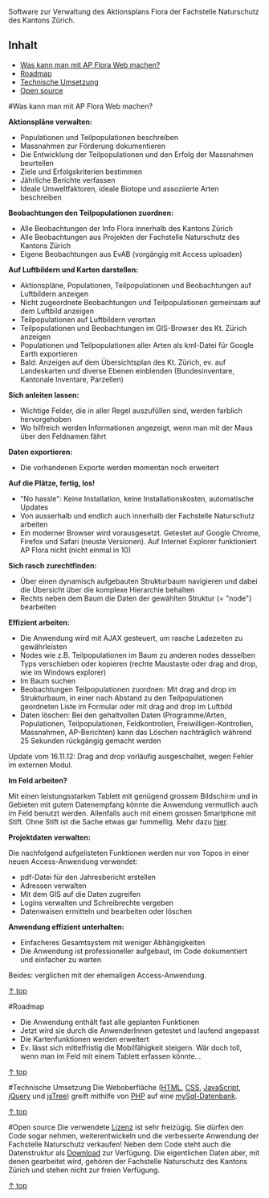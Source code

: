Software zur Verwaltung des Aktionsplans Flora der Fachstelle Naturschutz des Kantons Zürich.

<a name="top"></a>
## Inhalt ##
* <a href="#machen">Was kann man mit AP Flora Web machen?</a>
* <a href="#Roadmap">Roadmap</a>
* <a href="#Technik">Technische Umsetzung</a>
* <a href="#OpenSource">Open source</a>


<a name="machen"></a>
#Was kann man mit AP Flora Web machen?

**Aktionspläne verwalten:**

- Populationen und Teilpopulationen beschreiben
- Massnahmen zur Förderung dokumentieren
- Die Entwicklung der Teilpopulationen und den Erfolg der Massnahmen beurteilen
- Ziele und Erfolgskriterien bestimmen
- Jährliche Berichte verfassen
- Ideale Umweltfaktoren, ideale Biotope und assoziierte Arten beschreiben

**Beobachtungen den Teilpopulationen zuordnen:**

- Alle Beobachtungen der Info Flora innerhalb des Kantons Zürich
- Alle Beobachtungen aus Projekten der Fachstelle Naturschutz des Kantons Zürich
- Eigene Beobachtungen aus EvAB (vorgängig mit Access uploaden)

**Auf Luftbildern und Karten darstellen:**

- Aktionspläne, Populationen, Teilpopulationen und Beobachtungen auf Luftbildern anzeigen
- Nicht zugeordnete Beobachtungen und Teilpopulationen gemeinsam auf dem Luftbild anzeigen
- Teilpopulationen auf Luftbildern verorten
- Teilpopulationen und Beobachtungen im GIS-Browser des Kt. Zürich anzeigen
- Populationen und Teilpopulationen aller Arten als kml-Datei für Google Earth exportieren
- Bald: Anzeigen auf dem Übersichtsplan des Kt. Zürich, ev. auf Landeskarten und diverse Ebenen einblenden (Bundesinventare, Kantonale Inventare, Parzellen)

**Sich anleiten lassen:**

- Wichtige Felder, die in aller Regel auszufüllen sind, werden farblich hervorgehoben
- Wo hilfreich werden Informationen angezeigt, wenn man mit der Maus über den Feldnamen fährt

**Daten exportieren:**

- Die vorhandenen Exporte werden momentan noch erweitert

**Auf die Plätze, fertig, los!**

- "No hassle": Keine Installation, keine Installationskosten, automatische Updates
- Von ausserhalb und endlich auch innerhalb der Fachstelle Naturschutz arbeiten
- Ein moderner Browser wird vorausgesetzt. Getestet auf Google Chrome, Firefox und Safari (neuste Versionen). Auf Internet Explorer funktioniert AP Flora nicht (nicht einmal in 10)

**Sich rasch zurechtfinden:**

- Über einen dynamisch aufgebauten Strukturbaum navigieren und dabei die Übersicht über die komplexe Hierarchie behalten
- Rechts neben dem Baum die Daten der gewählten Struktur (= "node") bearbeiten

**Effizient arbeiten:**

- Die Anwendung wird mit AJAX gesteuert, um rasche Ladezeiten zu gewährleisten
- Nodes wie z.B. Teilpopulationen im Baum zu anderen nodes desselben Typs verschieben oder kopieren (rechte Maustaste oder drag and drop, wie im Windows explorer)
- Im Baum suchen
- Beobachtungen Teilpopulationen zuordnen: Mit drag and drop im Strukturbaum, in einer nach Abstand zu den Teilpopulationen geordneten Liste im Formular oder mit drag and drop im Luftbild
- Daten löschen: Bei den gehaltvollen Daten (Programme/Arten, Populationen, Teilpopulationen, Feldkontrollen, Freiwilligen-Kontrollen, Massnahmen, AP-Berichten) kann das Löschen nachträglich während 25 Sekunden rückgängig gemacht werden

Update vom 16.11.12: Drag and drop vorläufig ausgeschaltet, wegen Fehler im externen Modul.

**Im Feld arbeiten?**

Mit einen leistungsstarken Tablett mit genügend grossem Bildschirm und in Gebieten mit gutem Datenempfang könnte die Anwendung vermutlich auch im Feld benutzt werden. Allenfalls auch mit einem grossen Smartphone mit Stift. Ohne Stift ist die Sache etwas gar fummellig. Mehr dazu [hier](https://github.com/barbalex/apflora/wiki/3-Daten-direkt-im-Feld-erfassen).

**Projektdaten verwalten:**

Die nachfolgend aufgelisteten Funktionen werden nur von Topos in einer neuen Access-Anwendung verwendet:

- pdf-Datei für den Jahresbericht erstellen
- Adressen verwalten
- Mit dem GIS auf die Daten zugreifen
- Logins verwalten und Schreibrechte vergeben
- Datenwaisen ermitteln und bearbeiten oder löschen

**Anwendung effizient unterhalten:**

- Einfacheres Gesamtsystem mit weniger Abhängigkeiten
- Die Anwendung ist professioneller aufgebaut, im Code dokumentiert und einfacher zu warten 

Beides: verglichen mit der ehemaligen Access-Anwendung.

<a href="#top">&#8593; top</a>


<a name="Roadmap"></a>
#Roadmap
- Die Anwendung enthält fast alle geplanten Funktionen
- Jetzt wird sie durch die AnwenderInnen getestet und laufend angepasst
- Die Kartenfunktionen werden erweitert
- Ev. lässt sich mittelfristig die Mobilfähigkeit steigern. Wär doch toll, wenn man im Feld mit einem Tablett erfassen könnte...

<a href="#top">&#8593; top</a>


<a name="Technik"></a>
#Technische Umsetzung
Die Weboberfläche ([HTML](http://de.wikipedia.org/wiki/Hypertext_Markup_Language), [CSS](http://de.wikipedia.org/wiki/Cascading_Style_Sheets), [JavaScript](http://de.wikipedia.org/wiki/JavaScript), [jQuery](http://jquery.com/) und [jsTree](http://www.jstree.com/)) greift mithilfe von [PHP](http://de.wikipedia.org/wiki/PHP) auf eine [mySql-Datenbank](http://de.wikipedia.org/wiki/MySQL).

<a href="#top">&#8593; top</a>


<a name="OpenSource"></a>
#Open source
Die verwendete [Lizenz](https://github.com/barbalex/apflora/blob/master/License.md) ist sehr freizügig. Sie dürfen den Code sogar nehmen, weiterentwickeln und die verbesserte Anwendung der Fachstelle Naturschutz verkaufen! Neben dem Code steht auch die Datenstruktur als [Download](https://github.com/barbalex/apflora/downloads) zur Verfügung. Die eigentlichen Daten aber, mit denen gearbeitet wird, gehören der Fachstelle Naturschutz des Kantons Zürich und stehen nicht zur freien Verfügung.

<a href="#top">&#8593; top</a>